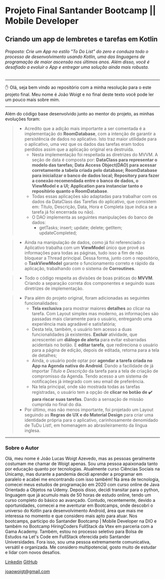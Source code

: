 # Projeto Final Santander Bootcamp || Mobile Developer

## Criando um app de lembretes e tarefas em Kotlin

###### Proposta: Crie um App no estilo "To Do List" do zero e conduza todo o processo de  desenvolvimento usando Kotlin, uma das linguagens de programação de  maior ascensão nos últimos anos. Além disso, você é desafiado a evoluir o App e entregar uma solução ainda mais robusta.

___



:hand: Olá, seja bem vindo ao repositório com a minha resolução para o este projeto final. Meu nome é João Woigt e no final deste texto você pode ler um pouco mais sobre mim.

___



Além do código base desenvolvido junto ao mentor do projeto, as minhas evoluções foram:

> - Acredito que a adição mais importante a ser comentada é a implementação do **RoomDatabase**, com a intenção de garantir a persistência de dados no aplicativo. Isto traz maior utilidade para o aplicativo, uma vez que os dados das tarefas eram todos perdidos assim que  a aplicação original era destruída.
>   - Nesta implementação foi respeitada as diretrizes do MVVM. A seção de data é composta por:  **DataClass para representar o modelo das tarefas; Data Access Object(DAO) para acessar corretamente a tabela criada pelo database; RoomDatabase para inicializar o banco de dados local; Repository para fazer a conexão recomendada entre o banco de dados, o ViewModel e a UI; Application para instanciar tanto o repositório quanto o RoomDatabase**.
>   - Todas essas aplicações são adaptadas para trabalhar com os dados da DataClass das Tarefas do aplicativo, que consistem em: Título, Descrição, Data, Hora e Completa (que indica se a tarefa já foi encerrada ou não).
>   - O DAO implementa as seguintes manipulações do banco de dados:
>     - getTasks; insert; update; delete; getItem; updateCompleted;

> - Ainda na manipulação de dados, como já foi referenciado o Aplicativo trabalha com um **ViewModel** único que provê as informações para todas as páginas, tudo isso a fim de não bloquear a Thread principal. Dessa forma, junto com o repositório, o **TaskViewModel** garante o funcionamento correto e rápido da aplicação, trabalhando com o sistema de **Corroutines**.

> - Todo o código respeita as divisões de boas práticas do **MVVM**. Criando a separação correta dos componentes e seguindo suas diretrizes de implementação.

> - Para além do projeto original, foram adicionadas as seguintes funcionalidades:
>   - **Tela exclusiva** para mostrar maiores **detalhes** ao clicar na tarefa. Com Layout simples mas moderno, as informações são passadas mais claramente para o usuário, entregando uma experiência mais agradável e satisfatória;
>   - Desta tela, também, o usuário tem acesso a duas funcionalidades já existentes. **Excluir** atividade, que acrescentei um **diálogo de alerta** para evitar esbarradas acidentais no botão. E **editar tarefa**, que redireciona o usuário para a página de edição, depois de editada, retorna para a tela de detalhes;
>   - Ainda, o usuário pode optar por **agendar a tarefa criada no App na Agenda nativa do Android**. Dando a facilidade de já importar *Título* e *Descrição* da tarefa para a tela de criação de compromisso da Agenda. Tendo acesso a um sistema de notificações já integrado com seu email de preferência. 
>   - Na tela principal, onde são mostrada todas as tarefas registradas, o usuário tem a opção de **clicar no botão de :heavy_check_mark: para riscar suas tarefas**. Dando a sensação de missão cumprida no final do dia.
> - Por último, mas não menos importante, foi projetado um Layout seguindo as **Regras de UX e do Material Design** para criar uma identidade própria para o aplicativo, carinhosamente denomidado de TuDu List!, em homenagem ao abrasileiramento da língua inglesa.

___

### Sobre o Autor

Olá, meu nome é João Lucas Woigt Azevedo, mas as pessoas geralmente costumam me chamar de Woigt apenas. Sou uma pessoa apaixonada tanto por educação quanto por tecnologias.  Atualmente curso Ciências Sociais na Unicamp, mas durante a pandemia  decidi aprender a programar em paralelo e acabei me encontrando com isso também! Na área de tecnologia, comecei meus estudos de programação em 2020 com  curso online de Java Orientado a Objetos na Udemy. Depois disso, decidi  transitar para o python, linguagem que já acumulo mais de 50 horas de  estudo online, tendo um curso completo do básico ao avançado.
Contudo, recentemente, devido a oportunidades, comecei a me aventurar em  Bootcamps, onde descobri o universo do Kotlin para desenvolvimento  Android, área que mais me interessa no momento e que considero mais apto para atuar. Nos bootcamps, participo do Santander Bootcamp | Mobile  Developer na DIO e também no Bootcamp HiringCoders  FullStack da Vtex em parceria com a Gama Academy. Também, estou no processo seletivo para  Bolsa de Estudos na Let's Code em FullStack oferecida pelo Santander  Universidades.
Fora isso, sou uma pessoa extremamente comunicativa,  versátil e organizada. Me considero multipotencial, gosto muito de  estudar e lidar com novos desafios.



[Linkedin](https://www.linkedin.com/in/joaowoigt/)   [GitHub](https://github.com/joaowoigt)

<joaowoigt@gmail.com>

